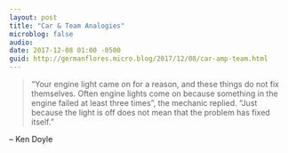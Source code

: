 ```yaml
---
layout: post
title: "Car & Team Analogies"
microblog: false
audio: 
date: 2017-12-08 01:00 -0500
guid: http://germanflores.micro.blog/2017/12/08/car-amp-team.html
---
```

<blockquote>
“Your engine light came on for a reason, and these things do not fix themselves. Often engine lights come on because something in the engine failed at least three times”, the mechanic replied. “Just because the light is off does not mean that the problem has fixed itself.”
</blockquote>
– Ken Doyle
